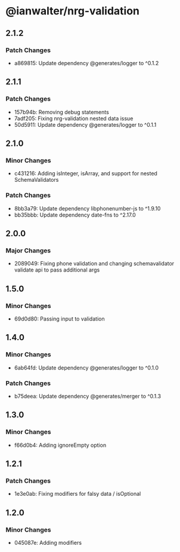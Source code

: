 # @ianwalter/nrg-validation

## 2.1.2

### Patch Changes

- a869815: Update dependency @generates/logger to ^0.1.2

## 2.1.1

### Patch Changes

- 157b94b: Removing debug statements
- 7adf205: Fixing nrg-validation nested data issue
- 50d5911: Update dependency @generates/logger to ^0.1.1

## 2.1.0

### Minor Changes

- c431216: Adding isInteger, isArray, and support for nested SchemaValidators

### Patch Changes

- 8bb3a79: Update dependency libphonenumber-js to ^1.9.10
- bb35bbb: Update dependency date-fns to ^2.17.0

## 2.0.0

### Major Changes

- 2089049: Fixing phone validation and changing schemavalidator validate api to pass additional args

## 1.5.0

### Minor Changes

- 69d0d80: Passing input to validation

## 1.4.0

### Minor Changes

- 6ab64fd: Update dependency @generates/logger to ^0.1.0

### Patch Changes

- b75deea: Update dependency @generates/merger to ^0.1.3

## 1.3.0

### Minor Changes

- f66d0b4: Adding ignoreEmpty option

## 1.2.1

### Patch Changes

- 1e3e0ab: Fixing modifiers for falsy data / isOptional

## 1.2.0

### Minor Changes

- 045087e: Adding modifiers

